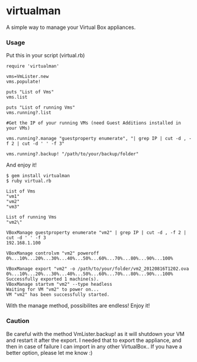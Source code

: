 virtualman
==========

A simple way to manage your Virtual Box appliances.

### Usage

Put this in your script (virtual.rb)
	
	require 'virtualman'

	vms=VmLister.new
	vms.populate!

	puts "List of Vms"
	vms.list

	puts "List of running Vms"
	vms.running?.list

	#Get the IP of your running VMs (need Guest Additions installed in your VMs)

	vms.running?.manage "guestproperty enumerate", "| grep IP | cut -d , -f 2 | cut -d ' ' -f 3"

	vms.running?.backup! "/path/to/your/backup/folder"

And enjoy it!

	$ gem install virtualman
	$ ruby virtual.rb

	List of Vms
	"vm1"
	"vm2"
	"vm3"

	List of running Vms
	"vm2\"

	VBoxManage guestproperty enumerate "vm2" | grep IP | cut -d , -f 2 | cut -d ' ' -f 3
	192.168.1.100

	VBoxManage controlvm "vm2" poweroff
	0%...10%...20%...30%...40%...50%...60%...70%...80%...90%...100%

	VBoxManage export "vm2" -o /path/to/your/folder/vm2_20120816T1202.ova
	0%...10%...20%...30%...40%...50%...60%...70%...80%...90%...100%
	Successfully exported 1 machine(s).
	VBoxManage startvm "vm2" --type headless
	Waiting for VM "vm2" to power on...
	VM "vm2" has been successfully started.

With the manage method, possibilites are endless! Enjoy it!

### Caution

Be careful with the method VmLister.backup! as it will shutdown your VM and restart it after the export. I needed that to export the appliance, and then in case of failure I can import in any other VirtualBox.. If you have a better option, please let me know :)
